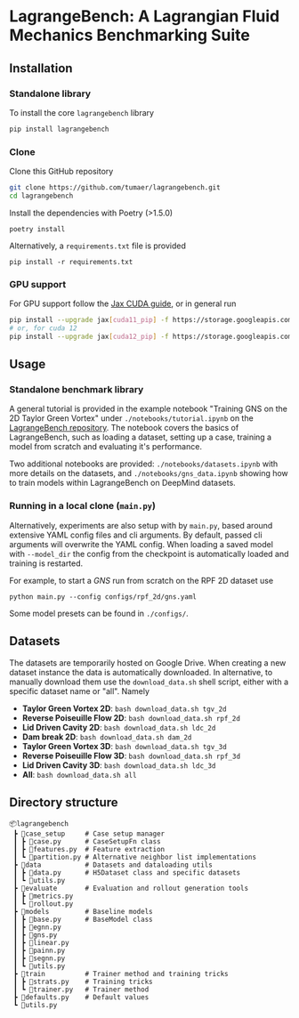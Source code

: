# LagrangeBench: A Lagrangian Fluid Mechanics Benchmarking Suite

## Installation
### Standalone library
To install the core `lagrangebench` library
```bash
pip install lagrangebench
```

### Clone
Clone this GitHub repository
```bash
git clone https://github.com/tumaer/lagrangebench.git
cd lagrangebench
```

Install the dependencies with Poetry (>1.5.0)
```
poetry install
```

Alternatively, a `requirements.txt` file is provided
```
pip install -r requirements.txt
```

### GPU support
For GPU support follow the [Jax CUDA guide](https://github.com/google/jax#pip-installation-gpu-cuda-installed-via-pip-easier), or in general run
```bash
pip install --upgrade jax[cuda11_pip] -f https://storage.googleapis.com/jax-releases/jax_cuda_releases.html
# or, for cuda 12
pip install --upgrade jax[cuda12_pip] -f https://storage.googleapis.com/jax-releases/jax_cuda_releases.html
```

## Usage
### Standalone benchmark library
A general tutorial is provided in the example notebook "Training GNS on the 2D Taylor Green Vortex" under `./notebooks/tutorial.ipynb` on the [LagrangeBench repository](https://github.com/tumaer/lagrangebench). The notebook covers the basics of LagrangeBench, such as loading a dataset, setting up a case, training a model from scratch and evaluating it's performance.

Two additional notebooks are provided: `./notebooks/datasets.ipynb` with more details on the datasets, and `./notebooks/gns_data.ipynb` showing how to train models within LagrangeBench on DeepMind datasets.

### Running in a local clone (`main.py`)
Alternatively, experiments are also setup with by `main.py`, based around extensive YAML config files and cli arguments. By default, passed cli arguments will overwrite the YAML config. When loading a saved model with `--model_dir` the config from the checkpoint is automatically loaded and training is restarted.

For example, to start a _GNS_ run from scratch on the RPF 2D dataset use
```
python main.py --config configs/rpf_2d/gns.yaml
```

Some model presets can be found in `./configs/`.


## Datasets
The datasets are temporarily hosted on Google Drive. When creating a new dataset instance the data is automatically downloaded. In alternative, to manually download them use the `download_data.sh` shell script, either with a specific dataset name or "all". Namely
- __Taylor Green Vortex 2D__: `bash download_data.sh tgv_2d`
- __Reverse Poiseuille Flow 2D__: `bash download_data.sh rpf_2d`
- __Lid Driven Cavity 2D__: `bash download_data.sh ldc_2d`
- __Dam break 2D__: `bash download_data.sh dam_2d`
- __Taylor Green Vortex 3D__: `bash download_data.sh tgv_3d`
- __Reverse Poiseuille Flow 3D__: `bash download_data.sh rpf_3d`
- __Lid Driven Cavity 3D__: `bash download_data.sh ldc_3d`
- __All__: `bash download_data.sh all`


## Directory structure
```
📦lagrangebench
 ┣ 📂case_setup     # Case setup manager
 ┃ ┣ 📜case.py      # CaseSetupFn class
 ┃ ┣ 📜features.py  # Feature extraction
 ┃ ┗ 📜partition.py # Alternative neighbor list implementations
 ┣ 📂data           # Datasets and dataloading utils
 ┃ ┣ 📜data.py      # H5Dataset class and specific datasets
 ┃ ┗ 📜utils.py
 ┣ 📂evaluate       # Evaluation and rollout generation tools
 ┃ ┣ 📜metrics.py
 ┃ ┗ 📜rollout.py
 ┣ 📂models         # Baseline models
 ┃ ┣ 📜base.py      # BaseModel class
 ┃ ┣ 📜egnn.py
 ┃ ┣ 📜gns.py
 ┃ ┣ 📜linear.py
 ┃ ┣ 📜painn.py
 ┃ ┣ 📜segnn.py
 ┃ ┗ 📜utils.py
 ┣ 📂train          # Trainer method and training tricks
 ┃ ┣ 📜strats.py    # Training tricks
 ┃ ┗ 📜trainer.py   # Trainer method
 ┣ 📜defaults.py    # Default values
 ┗ 📜utils.py
```
